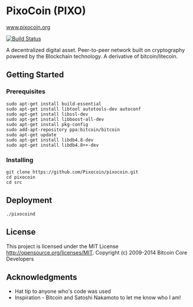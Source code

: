 # PixoCoin (PIXO)
www.pixocoin.org

[![Build Status](https://travis-ci.org/RazorLove/pixocoin.png?branch=master)](https://travis-ci.org/RazorLove/pixocoin)


A decentralized digital asset.  Peer-to-peer network built on cryptography powered by the Blockchain technology.  A derivative of bitcoin/litecoin.

## Getting Started 

### Prerequisites

```
sudo apt-get install build-essential
sudo apt-get install libtool autotools-dev autoconf
sudo apt-get install libssl-dev
sudo apt-get install libboost-all-dev
sudo apt-get install pkg-config
sudo add-apt-repository ppa:bitcoin/bitcoin
sudo apt-get update
sudo apt-get install libdb4.8-dev
sudo apt-get install libdb4.8++-dev
```

### Installing
```
git clone https://github.com/Pixocoin/pixocoin.git
cd pixocoin
cd src
```
## Deployment

```
./pixocoind
```

## License

This project is licensed under the MIT License http://opensource.org/licenses/MIT.  Copyright (c) 2009-2014 Bitcoin Core Developers

## Acknowledgments

* Hat tip to anyone who's code was used
* Inspiration - Bitcoin and Satoshi Nakamoto to let me know who I am!


